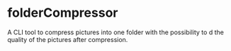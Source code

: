 # folderCompressor

A CLI tool to compress pictures into one folder with the possibility to d the quality of the pictures after compression.

